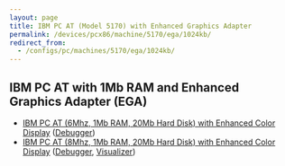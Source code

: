 ```yaml
---
layout: page
title: IBM PC AT (Model 5170) with Enhanced Graphics Adapter
permalink: /devices/pcx86/machine/5170/ega/1024kb/
redirect_from:
  - /configs/pc/machines/5170/ega/1024kb/
---
```


IBM PC AT with 1Mb RAM and Enhanced Graphics Adapter (EGA)
----------------------------------------------------------

* [IBM PC AT (6Mhz, 1Mb RAM, 20Mb Hard Disk) with Enhanced Color Display](/devices/pcx86/machine/5170/ega/1024kb/rev1/) ([Debugger](/devices/pcx86/machine/5170/ega/1024kb/rev1/debugger/))
* [IBM PC AT (8Mhz, 1Mb RAM, 20Mb Hard Disk) with Enhanced Color Display](/devices/pcx86/machine/5170/ega/1024kb/rev3/) ([Debugger](/devices/pcx86/machine/5170/ega/1024kb/rev3/debugger/), [Visualizer](/devices/pcx86/machine/5170/ega/1024kb/rev3/debugger/visual/))
